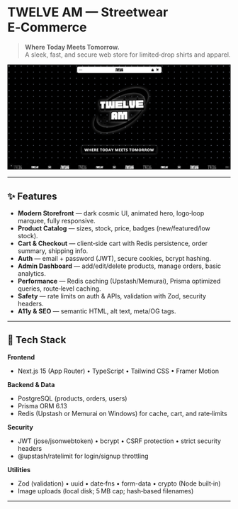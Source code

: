 # TWELVE AM — Streetwear E‑Commerce

> **Where Today Meets Tomorrow.**  
> A sleek, fast, and secure web store for limited‑drop shirts and apparel.

<!-- Optional: replace with your own screenshot or remove -->
![Hero](./public/hero.png)

---

## ✨ Features

- **Modern Storefront** — dark cosmic UI, animated hero, logo‑loop marquee, fully responsive.
- **Product Catalog** — sizes, stock, price, badges (new/featured/low stock).
- **Cart & Checkout** — client‑side cart with Redis persistence, order summary, shipping info.
- **Auth** — email + password (JWT), secure cookies, bcrypt hashing.
- **Admin Dashboard** — add/edit/delete products, manage orders, basic analytics.
- **Performance** — Redis caching (Upstash/Memurai), Prisma optimized queries, route‑level caching.
- **Safety** — rate limits on auth & APIs, validation with Zod, security headers.
- **A11y & SEO** — semantic HTML, alt text, meta/OG tags.

---

## 🧱 Tech Stack

**Frontend**
- Next.js 15 (App Router) • TypeScript • Tailwind CSS • Framer Motion

**Backend & Data**
- PostgreSQL (products, orders, users)
- Prisma ORM 6.13
- Redis (Upstash or Memurai on Windows) for cache, cart, and rate‑limits

**Security**
- JWT (jose/jsonwebtoken) • bcrypt • CSRF protection • strict security headers
- @upstash/ratelimit for login/signup throttling

**Utilities**
- Zod (validation) • uuid • date‑fns • form-data • crypto (Node built‑in)
- Image uploads (local disk; 5 MB cap; hash‑based filenames)

---
